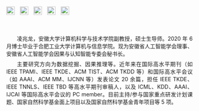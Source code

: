 <div style="display: flex; flex-wrap: wrap; gap: 1em; margin-top: 1em; align-items: center">


  <!-- Email -->

<a href="mailto:zlling@ahu.edu.cn" 
     target="_blank" 
     rel="noopener noreferrer"
     style="display: inline-flex; align-items: center; text-decoration: none">
<img src="https://img.shields.io/badge/zlling-Email-blue?logo=maildotru&logoColor=white"
         alt="Email"
         style="height:22px; border:0; object-fit: contain">
</a>

  <!-- DBLP -->

<a href="https://dblp.org/pid/250/6473.html" 
     target="_blank" 
     rel="noopener noreferrer"
     style="display: inline-flex; align-items: center; text-decoration: none">
<img src="https://img.shields.io/badge/zlling-DBLP-blue?logo=dblp&logoColor=white"
         alt="DBLP"
         style="height:22px; border:0; object-fit: contain">
</a>

  <!-- Google Scholar -->

<a href="https://scholar.google.com.hk/citations?hl=zh-CN&user=uw0G5o8AAAAJ" 
     target="_blank" 
     rel="noopener noreferrer"
     style="display: inline-flex; align-items: center; text-decoration: none">
<img src="https://img.shields.io/badge/zlling-Google_Scholar-blue?logo=google-scholar&logoColor=white"
         alt="Google Scholar"
         style="height:22px; border:0; object-fit: contain">
</a>

  <!-- ResearchGate -->

<a href="https://www.researchgate.net/profile/Zhaolong-Ling?ev=hdr_xprf" 
     target="_blank" 
     rel="noopener noreferrer"
     style="display: inline-flex; align-items: center; text-decoration: none">
<img src="https://img.shields.io/badge/zlling-ResearchGate-blue?logo=researchgate&logoColor=white"
         alt="ResearchGate"
         style="height:22px; border:0; object-fit: contain">
</a>

  <!-- ORCID -->

<a href="https://orcid.org/0000-0003-4812-6676" 
     target="_blank" 
     rel="noopener noreferrer"
     style="display: inline-flex; align-items: center; text-decoration: none">
<img src="https://img.shields.io/badge/zlling-ORCID-blue?logo=orcid&logoColor=white"
         alt="ORCID"
         style="height:22px; border:0; object-fit: contain">
</a>



</div>

<!-- <span style="display: inline-block; margin-right: 1.1em">[![zlling](https://img.shields.io/badge/zlling-Email-blue?logo=maildotru&logoColor=white)](mailto:zlling@ahu.edu.cn)</span>
<span style="display: inline-block; margin-right: 1.1em">
<a href="https://dblp.org/pid/250/6473.html" target="_blank" rel="noopener noreferrer">
[![zlling](https://img.shields.io/badge/zlling-DBLP-blue?logo=dblp&logoColor=white)](https://dblp.org/pid/250/6473.html)
</a>
</span>
<span style="display: inline-block; margin-right: 1.1em">
<a href="https://scholar.google.com.hk/citations?hl=zh-CN&user=uw0G5o8AAAAJ" target="_blank" rel="noopener noreferrer">
[![zlling](https://img.shields.io/badge/zlling-Google_Scholar-blue?logo=google-scholar&logoColor=white)](https://scholar.google.com.hk/citations?hl=zh-CN&user=uw0G5o8AAAAJ)
</a>
</span>
<span style="display: inline-block; margin-right: 1.1em">
<a href="https://www.researchgate.net/profile/Zhaolong-Ling?ev=hdr_xprf" target="_blank" rel="noopener noreferrer">
[![zlling](https://img.shields.io/badge/zlling-ResearchGate-blue?logo=researchgate&logoColor=white)](https://www.researchgate.net/profile/Zhaolong-Ling?ev=hdr_xprf)
</a>
</span>
<a href="https://orcid.org/0000-0003-4812-6676" target="_blank" rel="noopener noreferrer">
[![zlling](https://img.shields.io/badge/zlling-ORCID-blue?logo=orcid&logoColor=white)](https://orcid.org/0000-0003-4812-6676)
</a> -->

<!-- <p style="text-indent: 2em;">凌兆龙，安徽大学计算机科学与技术学院副教授，硕士生导师。2020 年 6 月博士毕业于合肥工业大学计算机与信息学院。现为安徽省人工智能学会理事、安徽省人工智能学会因果与认知智能专委会秘书长。

<p style="text-indent: 2em;">主要研究方向为数据挖掘、因果推理等。近年来在国际高水平期刊（如 IEEE TPAMI、IEEE TKDE、ACM TIST、ACM TKDD 等）和国际高水平会议（如 AAAI、ACM MM、IJCNN 等）发表论文 20 余篇，担任 IEEE TKDE、IEEE TNNLS、IEEE TBD 等高水平期刊审稿人，以及 ICML、KDD、AAAI、IJCAI 等国际高水平会议的 PC member。目前主持/参与国家重点研发计划课题、国家自然科学基金面上项目以及国家自然科学基金青年项目等 5 项。 -->

<p style="text-indent: 2em; text-align: justify; margin:10mm 3mm 2mm 0;">凌兆龙，安徽大学计算机科学与技术学院副教授，硕士生导师。2020 年 6 月博士毕业于合肥工业大学计算机与信息学院。现为安徽省人工智能学会理事、安徽省人工智能学会因果与认知智能专委会秘书长。</p>

<p style="text-indent: 2em; text-align: justify; margin:0 3mm 7mm 0;">主要研究方向为数据挖掘、因果推理等。近年来在国际高水平期刊（如 IEEE TPAMI、IEEE TKDE、ACM TIST、ACM TKDD 等）和国际高水平会议（如 AAAI、ACM MM、IJCNN 等）发表论文 20 余篇，担任 IEEE TKDE、IEEE TNNLS、IEEE TBD 等高水平期刊审稿人，以及 ICML、KDD、AAAI、IJCAI 等国际高水平会议的 PC member。目前主持/参与国家重点研发计划课题、国家自然科学基金面上项目以及国家自然科学基金青年项目等 5 项。</p>

<!-- #### Email

zlling\@ahu.edu.cn

#### Research Interests

1. 数据挖掘（特征选择、分类、聚类）
2. 因果推理（因果特征选择、因果结构学习、因果效应估计）-->
